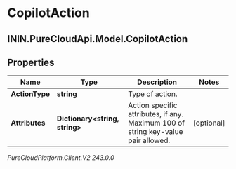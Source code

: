 # CopilotAction

## ININ.PureCloudApi.Model.CopilotAction

## Properties

|Name | Type | Description | Notes|
|------------ | ------------- | ------------- | -------------|
| **ActionType** | **string** | Type of action. | |
| **Attributes** | **Dictionary&lt;string, string&gt;** | Action specific attributes, if any. Maximum 100 of string key-value pair allowed. | [optional] |



_PureCloudPlatform.Client.V2 243.0.0_
